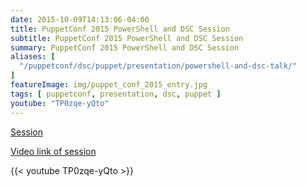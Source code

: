```yaml
---
date: 2015-10-09T14:13:06-04:00
title: PuppetConf 2015 PowerShell and DSC Session
subtitle: PuppetConf 2015 PowerShell and DSC Session
summary: PuppetConf 2015 PowerShell and DSC Session
aliases: [
  "/puppetconf/dsc/puppet/presentation/powershell-and-dsc-talk/"
]
featureImage: img/puppet_conf_2015_entry.jpg
tags: [ puppetconf, presentation, dsc, puppet ]
youtube: "TP0zqe-yQto"
---
```


[Session](http://sched.co/3gxv)

[Video link of session](https://www.youtube.com/watch?v=TP0zqe-yQto&index=50&list=PLV86BgbREluUDlJW_jAqnWPj0THx7eXBA)

{{< youtube TP0zqe-yQto >}}
